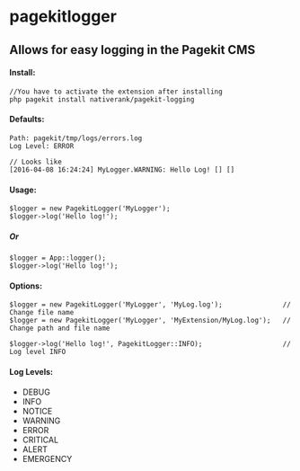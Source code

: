 # pagekitlogger
## Allows for easy logging in the Pagekit CMS

#### Install:
```
//You have to activate the extension after installing
php pagekit install nativerank/pagekit-logging 
```

#### Defaults:
```
Path: pagekit/tmp/logs/errors.log
Log Level: ERROR

// Looks like
[2016-04-08 16:24:24] MyLogger.WARNING: Hello Log! [] []
```

#### Usage:
```
$logger = new PagekitLogger('MyLogger');
$logger->log('Hello log!');
```
##### Or
```
$logger = App::logger();
$logger->log('Hello log!');
```

#### Options:
```
$logger = new PagekitLogger('MyLogger', 'MyLog.log');               // Change file name
$logger = new PagekitLogger('MyLogger', 'MyExtension/MyLog.log');   // Change path and file name

$logger->log('Hello log!', PagekitLogger::INFO);                    // Log level INFO
```

#### Log Levels:
<ul>
    <li>DEBUG</li>
    <li>INFO</li>
    <li>NOTICE</li>
    <li>WARNING</li>
    <li>ERROR</li>
    <li>CRITICAL</li>
    <li>ALERT</li>
    <li>EMERGENCY</li>
</ul>